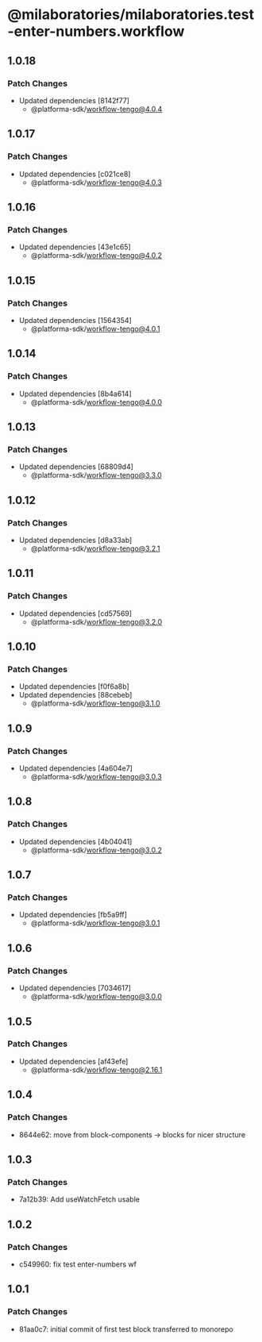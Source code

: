 # @milaboratories/milaboratories.test-enter-numbers.workflow

## 1.0.18

### Patch Changes

- Updated dependencies [8142f77]
  - @platforma-sdk/workflow-tengo@4.0.4

## 1.0.17

### Patch Changes

- Updated dependencies [c021ce8]
  - @platforma-sdk/workflow-tengo@4.0.3

## 1.0.16

### Patch Changes

- Updated dependencies [43e1c65]
  - @platforma-sdk/workflow-tengo@4.0.2

## 1.0.15

### Patch Changes

- Updated dependencies [1564354]
  - @platforma-sdk/workflow-tengo@4.0.1

## 1.0.14

### Patch Changes

- Updated dependencies [8b4a614]
  - @platforma-sdk/workflow-tengo@4.0.0

## 1.0.13

### Patch Changes

- Updated dependencies [68809d4]
  - @platforma-sdk/workflow-tengo@3.3.0

## 1.0.12

### Patch Changes

- Updated dependencies [d8a33ab]
  - @platforma-sdk/workflow-tengo@3.2.1

## 1.0.11

### Patch Changes

- Updated dependencies [cd57569]
  - @platforma-sdk/workflow-tengo@3.2.0

## 1.0.10

### Patch Changes

- Updated dependencies [f0f6a8b]
- Updated dependencies [88cebeb]
  - @platforma-sdk/workflow-tengo@3.1.0

## 1.0.9

### Patch Changes

- Updated dependencies [4a604e7]
  - @platforma-sdk/workflow-tengo@3.0.3

## 1.0.8

### Patch Changes

- Updated dependencies [4b04041]
  - @platforma-sdk/workflow-tengo@3.0.2

## 1.0.7

### Patch Changes

- Updated dependencies [fb5a9ff]
  - @platforma-sdk/workflow-tengo@3.0.1

## 1.0.6

### Patch Changes

- Updated dependencies [7034617]
  - @platforma-sdk/workflow-tengo@3.0.0

## 1.0.5

### Patch Changes

- Updated dependencies [af43efe]
  - @platforma-sdk/workflow-tengo@2.16.1

## 1.0.4

### Patch Changes

- 8644e62: move from block-components -> blocks for nicer structure

## 1.0.3

### Patch Changes

- 7a12b39: Add useWatchFetch usable

## 1.0.2

### Patch Changes

- c549960: fix test enter-numbers wf

## 1.0.1

### Patch Changes

- 81aa0c7: initial commit of first test block transferred to monorepo
